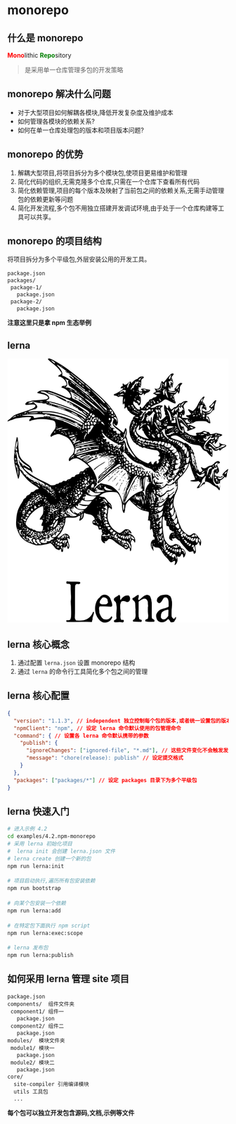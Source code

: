 # monorepo


## 什么是 monorepo
<span  class="fade-left fragment"><strong style="color:red">Mono</strong>lithic <strong style="color:green"> Repo</strong>sitory</span>

> <span class="fade-left fragment">是采用单一仓库管理多包的开发策略</span>
<!-- 
此处需要强调一下什么是包
包是一个可独立复用软件单元
 -->



## monorepo 解决什么问题
* 对于大型项目如何解耦各模块,降低开发复杂度及维护成本
* 如何管理各模块的依赖关系?
* 如何在单一仓库处理包的版本和项目版本问题?
<!-- 
将大型项目拆分为多个分离的包
 -->



## monorepo 的优势
1. 解耦大型项目,将项目拆分为多个模块包,使项目更易维护和管理
2. 简化代码的组织,无需克隆多个仓库,只需在一个仓库下查看所有代码
3. 简化依赖管理,项目的每个版本及映射了当前包之间的依赖关系,无需手动管理
包的依赖更新等问题
3. 简化开发流程,多个包不用独立搭建开发调试环境,由于处于一个仓库构建等工具可以共享。


## monorepo 的项目结构
将项目拆分为多个平级包,外层安装公用的开发工具。

```
package.json
packages/
 package-1/
   package.json
 package-2/
   package.json
```

<span class="fade-left fragment">**注意这里只是拿 npm 生态举例**</span>



## lerna
<a href="https://github.com/lerna/lerna"><img width="830" height="600" src="./static/lerna.png" ></a>



## lerna 核心概念
1. 通过配置 `lerna.json` 设置 monorepo 结构
2. 通过 `lerna` 的命令行工具简化多个包之间的管理



##  lerna 核心配置
```json
{
  "version": "1.1.3", // independent 独立控制每个包的版本,或者统一设置包的版本
  "npmClient": "npm", // 设定 lerna 命令默认使用的包管理命令
  "command": { // 设置各 lerna 命令默认携带的参数
    "publish": {
      "ignoreChanges": ["ignored-file", "*.md"], // 这些文件变化不会触发发包
      "message": "chore(release): publish" // 设定提交格式
    }
  },
  "packages": ["packages/*"] // 设定 packages 目录下为多个平级包
}
```



## lerna 快速入门
```bash
# 进入示例 4.2
cd examples/4.2.npm-monorepo
# 采用 lerna 初始化项目
#  lerna init 会创建 lerna.json 文件
# lerna create 创建一个新的包
npm run lerna:init   

# 项目启动执行,遍历所有包安装依赖
npm run bootstrap

# 向某个包安装一个依赖
npm run lerna:add

# 在特定包下面执行 npm script
npm run lerna:exec:scope

# lerna 发布包
npm run lerna:publish
```



## 如何采用 lerna 管理 site 项目
```
package.json
components/  组件文件夹
 component1/ 组件一
   package.json
 component2/ 组件二
   package.json
modules/  模块文件夹
 module1/ 模块一
   package.json
 module2/ 模块二
   package.json
core/
  site-compiler 引用编译模块
  utils 工具包
  ...	
```
<span class="fade-left fragment">**每个包可以独立开发包含源码,文档,示例等文件**</span>
